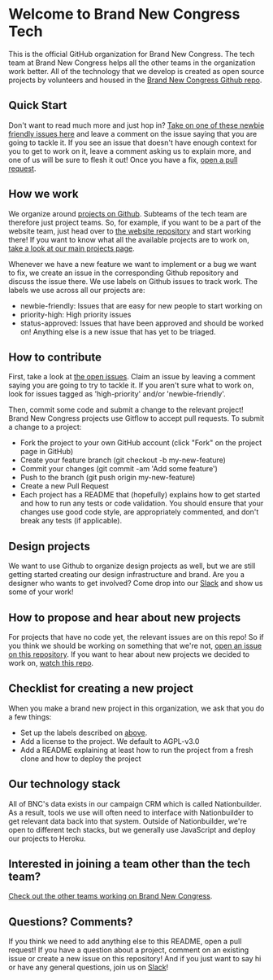 # Welcome to Brand New Congress Tech
 
This is the official GitHub organization for Brand New Congress. The tech team at Brand New Congress helps all the other teams in the organization work better. All of the technology that we develop is created as open source projects by volunteers and housed in the [Brand New Congress Github repo](https://github.com/BrandNewCongress). 

## Quick Start

Don't want to read much more and just hop in? [Take on one of these newbie friendly issues here](https://github.com/issues?utf8=%E2%9C%93&q=is%3Aopen+is%3Aissue+user%3ABrandNewCongress+label%3Anewbie-friendly+) and leave a comment on the issue saying that you are going to tackle it. If you see an issue that doesn't have enough context for you to get to work on it, leave a comment asking us to explain more, and one of us will be sure to flesh it out! Once you have a fix, [open a pull request](README.md#how-to-contribute). 

## How we work

We organize around [projects on Github](https://github.com/BrandNewCongress). Subteams of the tech team are therefore just project teams. So, for example, if you want to be a part of the website team, just head over to [the website repository](https://github.com/BrandNewCongress/website) and start working there! If you want to know what all the available projects are to work on, [take a look at our main projects page](https://github.com/BrandNewCongress). 

Whenever we have a new feature we want to implement or a bug we want to fix, we create an issue in the corresponding Github repository and discuss the issue there. We use labels on Github issues to track work. The labels we use across all our projects are:

* newbie-friendly: Issues that are easy for new people to start working on
* priority-high: High priority issues
* status-approved: Issues that have been approved and should be worked on!  Anything else is a new issue that has yet to be triaged.

## How to contribute

First, take a look at [the open issues](https://github.com/issues?q=is%3Aopen+is%3Aissue+author%3Asaikat+user%3ABrandNewCongress).  Claim an issue by leaving a comment saying you are going to try to tackle it. If you aren't sure what to work on, look for issues tagged as 'high-priority' and/or 'newbie-friendly'.

Then, commit some code and submit a change to the relevant project! Brand New Congress projects use Gitflow to accept pull requests. To submit a change to a project:

* Fork the project to your own GitHub account (click "Fork" on the project page in GitHub)
* Create your feature branch (git checkout -b my-new-feature)
* Commit your changes (git commit -am 'Add some feature')
* Push to the branch (git push origin my-new-feature)
* Create a new Pull Request
* Each project has a README that (hopefully) explains how to get started and how to run any tests or code validation. You should ensure that your changes use good code style, are appropriately commented, and don't break any tests (if applicable). 

## Design projects

We want to use Github to organize design projects as well, but we are still getting started creating our design infrastructure and brand.  Are you a designer who wants to get involved?  Come drop into our [Slack](http://shift-ops.brandnewcongress.org) and show us some of your work!  

## How to propose and hear about new projects

For projects that have no code yet, the relevant issues are on this repo! So if you think we should be working on something that we're not, [open an issue on this repository](https://github.com/BrandNewCongress/Welcome/issues). If you want to hear about new projects we decided to work on, [watch this repo](https://github.com/BrandNewCongress/Welcome/subscription).

## Checklist for creating a new project

When you make a brand new project in this organization, we ask that you do a few things:

* Set up the labels described on [above](README.md#where-and-how-we-work).
* Add a license to the project. We default to AGPL-v3.0
* Add a README explaining at least how to run the project from a fresh clone and how to deploy the project

## Our technology stack

All of BNC's data exists in our campaign CRM which is called Nationbuilder. As a result, tools we use will often need to interface with Nationbuilder to get relevant data back into that system. Outside of Nationbuilder, we're open to different tech stacks, but we generally use JavaScript and deploy our projects to Heroku.

## Interested in joining a team other than the tech team?

[Check out the other teams working on Brand New Congress](http://brandnewcongress.org/teams).

## Questions? Comments?

If you think we need to add anything else to this README, open a pull request! If you have a question about a project, comment on an existing issue or create a new issue on this repository!  And if you just want to say hi or have any general questions, join us on [Slack](http://shift-ops.brandnewcongress.org)!



